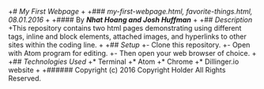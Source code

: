 +# _My First Webpage_
 +
 +### _my-first-webpage.html, favorite-things.html, 08.01.2016_
 +
 +#### By _**Nhat Hoang and Josh Huffman**_
 +
 +## _Description_
 +This repository contains two html pages demonstrating using different tags, inline and block elements, attached images, and hyperlinks to other sites within the coding line.
 +
 +## _Setup_
 +- Clone this repository.
 +- Open with Atom program for editing.
 +- Then open your web browser of choice.
 +
 +## _Technologies Used_
 +* Terminal
 +* Atom
 +* Chrome
 +* Dillinger.io website
 +
 +###### Copyright (c) 2016 Copyright Holder All Rights Reserved.
